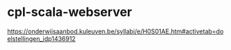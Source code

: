 # cpl-scala-webserver
https://onderwijsaanbod.kuleuven.be/syllabi/e/H0S01AE.htm#activetab=doelstellingen_idp1436912
